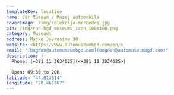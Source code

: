 ```yaml
---
templateKey: location
name: Car Museum / Muzej automobila
coverImage: /img/kolekcija-mercedes.jpg
pin: /img/run-bgd_museums_icon_100x100.png
category: Museums
address: Majke Jevrosime 30
website: <https://www.automuseumbgd.com/en/>
email: "[bogdan@automuseumbgd.com](bogdan@automuseumbgd.com)"
description: |-
  Phone: [+381 11 3034625](<+381 11 3034625>)

  Open: 09:30 to 20H
latitude: "44.813814"
longitude: "20.465967"
---
```

